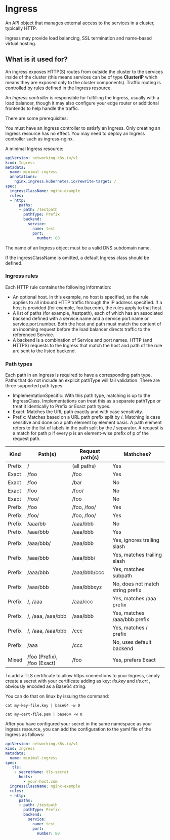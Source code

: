 # Ingress

An API object that manages external access to the services in a cluster, typically HTTP.

Ingress may provide load balancing, SSL termination and name-based virtual hosting.

## What is it used for?

An ingress exposes HTTP(S) routes from outside the cluster to the services inside of the cluster (this means services can be of type **ClusterIP** which means they are exposed only to the cluster components). Traffic routing is controlled by rules defined in the Ingress resource.

An *Ingress controller* is responsible for fulfilling the Ingress, usually with a load balancer, though it may also configure your edge router or additional frontends to help handle the traffic.

There are some prerequisites:

You must have an Ingress controller to satisfy an Ingress. Only creating an Ingress resource has no effect. You may need to deploy an Ingress controller such as ingress-nginx.

A minimal Ingress resource:

```yaml
apiVersion: networking.k8s.io/v1
kind: Ingress
metadata:
  name: minimal-ingress
  annotations:
    nginx.ingress.kubernetes.io/rewrite-target: /
spec:
  ingressClassName: nginx-example
  rules:
  - http:
      paths:
      - path: /testpath
        pathType: Prefix
        backend:
          service:
            name: test
            port:
              number: 80
```


The name of an Ingress object must be a valid DNS subdomain name.

If the ingressClassName is omitted, a default Ingress class should be defined.

### Ingress rules

Each HTTP rule contains the following information:
-   An optional host. In this example, no host is specified, so the rule applies to all inbound HTTP traffic through the IP address specified. If a host is provided (for example, foo.bar.com), the rules apply to that host.
-   A list of paths (for example, /testpath), each of which has an associated backend defined with a service.name and a service.port.name or service.port.number. Both the host and path must match the content of an incoming request before the load balancer directs traffic to the referenced Service.
-   A backend is a combination of Service and port names. HTTP (and HTTPS) requests to the Ingress that match the host and path of the rule are sent to the listed backend.

### Path types

Each path in an Ingress is required to have a corresponding path type. Paths that do not include an explicit pathType will fail validation. There are three supported path types:

-   ImplementationSpecific: With this path type, matching is up to the IngressClass. Implementations can treat this as a separate pathType or treat it identically to Prefix or Exact path types.
-   Exact: Matches the URL path exactly and with case sensitivity.
-   Prefix: Matches based on a URL path prefix split by /. Matching is case sensitive and done on a path element by element basis. A path element refers to the list of labels in the path split by the / separator. A request is a match for path p if every p is an element-wise prefix of p of the request path.

|Kind   | Path(s)   | Request path(s)   | Mathches? |
|-------|-----------|-------------------|-----------|
|Prefix | /         |(all paths)        |Yes        |
|Exact	|/foo	    |/foo	            |Yes
|Exact	|/foo	    |/bar	            |No
|Exact	|/foo	    |/foo/	            |No
|Exact	|/foo/	    |/foo	            |No
|Prefix	|/foo	    |/foo, /foo/	    |Yes
|Prefix	|/foo/	    |/foo, /foo/	    |Yes
|Prefix	|/aaa/bb	|/aaa/bbb	        |No
|Prefix	|/aaa/bbb	|/aaa/bbb	        |Yes
|Prefix	|/aaa/bbb/	|/aaa/bbb	        |Yes, ignores trailing slash
|Prefix	|/aaa/bbb	|/aaa/bbb/	        |Yes, matches trailing slash
|Prefix	|/aaa/bbb	|/aaa/bbb/ccc	    |Yes, matches subpath
|Prefix	|/aaa/bbb	|/aaa/bbbxyz	    |No, does not match string prefix
|Prefix	|/, /aaa	|/aaa/ccc	        |Yes, matches /aaa prefix
|Prefix	|/, /aaa, /aaa/bbb  |	/aaa/bbb    |Yes, matches /aaa/bbb prefix
|Prefix	|/, /aaa, /aaa/bbb  |	/ccc    |Yes, matches / prefix
|Prefix	|/aaa	    |/ccc   |No, uses default backend
|Mixed	|/foo (Prefix), /foo (Exact)    |/foo   |Yes, prefers Exact

To add a TLS certificate to allow https connections to your Ingress, simply create a secret with your certificate adding as key: *tls.key* and *tls.crt* , obviously encoded as a Base64 string. 

You can do that on linux by issuing the command: 
```shell
cat my-key-file.key | base64 -w 0

cat my-cert-file.pem | base64 -w 0
```

After you have configured your secret in the same namespace as your Ingress resource, you can add the configuration to the yaml file of the Ingress as follows:

```yaml
apiVersion: networking.k8s.io/v1
kind: Ingress
metadata:
  name: minimal-ingress
spec:
   tls:
    - secretName: tls-secret
      hosts:
        - your-host.com
  ingressClassName: nginx-example
  rules:
  - http:
      paths:
      - path: /testpath
        pathType: Prefix
        backend:
          service:
            name: test
            port:
              number: 80
```

